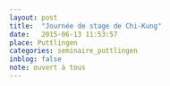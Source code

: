 ```yaml
---
layout: post
title:  "Journée de stage de Chi-Kung"
date:   2015-06-13 11:53:57
place: Puttlingen
categories: seminaire_puttlingen
inblog: false
note: ouvert à tous
---
```



